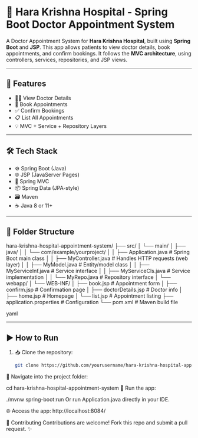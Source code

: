 # 🏥 Hara Krishna Hospital - Spring Boot Doctor Appointment System

A Doctor Appointment System for **Hara Krishna Hospital**, built using **Spring Boot** and **JSP**. This app allows patients to view doctor details, book appointments, and confirm bookings. It follows the **MVC architecture**, using controllers, services, repositories, and JSP views.

---

## 🚀 Features

- 👨‍⚕️ View Doctor Details  
- 📅 Book Appointments  
- ✅ Confirm Bookings  
- 📋 List All Appointments  
- 💡 MVC + Service + Repository Layers  

---

## 🛠 Tech Stack

- ⚙️ Spring Boot (Java)
- 🌐 JSP (JavaServer Pages)
- 💼 Spring MVC
- 📦 Spring Data (JPA-style)
- 🗃️ Maven
- ☕ Java 8 or 11+

---

## 📂 Folder Structure

hara-krishna-hospital-appointment-system/
├── src/
│ └── main/
│ ├── java/
│ │ └── com/example/yourproject/
│ │ ├── Application.java # Spring Boot main class
│ │ ├── MyController.java # Handles HTTP requests (web layer)
│ │ ├── MyModel.java # Entity/model class
│ │ ├── MyServiceInf.java # Service interface
│ │ ├── MyServiceCls.java # Service implementation
│ │ └── MyRepo.java # Repository interface
│ └── webapp/
│ └── WEB-INF/
│ ├── book.jsp # Appointment form
│ ├── confirm.jsp # Confirmation page
│ ├── doctorDetails.jsp # Doctor info
│ ├── home.jsp # Homepage
│ └── list.jsp # Appointment listing
├── application.properties # Configuration
└── pom.xml # Maven build file

yaml

---

## ▶️ How to Run

1. 📥 Clone the repository:
   ```bash
   git clone https://github.com/yourusername/hara-krishna-hospital-appointment-system.git
🔧 Navigate into the project folder:


cd hara-krishna-hospital-appointment-system
🚀 Run the app:

./mvnw spring-boot:run
Or run Application.java directly in your IDE.

🌐 Access the app:
http://localhost:8084/

🤝 Contributing
Contributions are welcome! Fork this repo and submit a pull request. ✨
